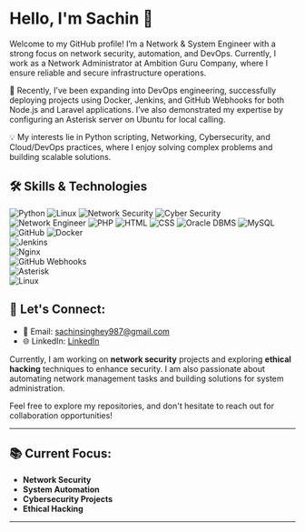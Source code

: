 # Hello, I'm Sachin 👋

Welcome to my GitHub profile! I’m a Network & System Engineer with a strong focus on network security, automation, and DevOps. Currently, I work as a Network Administrator at Ambition Guru Company, where I ensure reliable and secure infrastructure operations.

🚀 Recently, I’ve been expanding into DevOps engineering, successfully deploying projects using Docker, Jenkins, and GitHub Webhooks for both Node.js and Laravel applications. I’ve also demonstrated my expertise by configuring an Asterisk server on Ubuntu for local calling.

💡 My interests lie in Python scripting, Networking, Cybersecurity, and Cloud/DevOps practices, where I enjoy solving complex problems and building scalable solutions.
## 🛠️ Skills & Technologies

![Python](https://img.shields.io/badge/Python-3776AB?style=for-the-badge&logo=python&logoColor=white)
![Linux](https://img.shields.io/badge/Linux-FCC624?style=for-the-badge&logo=linux&logoColor=black)
![Network Security](https://img.shields.io/badge/Network%20Security-000000?style=for-the-badge&logo=security&logoColor=white)
![Cyber Security](https://img.shields.io/badge/Cyber%20Security-000000?style=for-the-badge&logo=security&logoColor=white)
![Network Engineer](https://img.shields.io/badge/Network%20Engineer-000000?style=for-the-badge&logo=networking&logoColor=white)
![PHP](https://img.shields.io/badge/PHP-777BB4?style=for-the-badge&logo=php&logoColor=white)
![HTML](https://img.shields.io/badge/HTML-E34F26?style=for-the-badge&logo=html5&logoColor=white)
![CSS](https://img.shields.io/badge/CSS-1572B6?style=for-the-badge&logo=css3&logoColor=white)
![Oracle DBMS](https://img.shields.io/badge/Oracle%20DBMS-F80000?style=for-the-badge&logo=oracle&logoColor=white)
![MySQL](https://img.shields.io/badge/MySQL-00758F?style=for-the-badge&logo=mysql&logoColor=white)
![GitHub](https://img.shields.io/github/followers/1996sachin?label=Follow&style=social)
![Docker](https://img.shields.io/badge/Docker-2496ED?style=for-the-badge&logo=docker&logoColor=white)  
![Jenkins](https://img.shields.io/badge/Jenkins-D24939?style=for-the-badge&logo=jenkins&logoColor=white)  
![Nginx](https://img.shields.io/badge/Nginx-009639?style=for-the-badge&logo=nginx&logoColor=white)  
![GitHub Webhooks](https://img.shields.io/badge/GitHub%20Webhooks-181717?style=for-the-badge&logo=github&logoColor=white)  
![Asterisk](https://img.shields.io/badge/Asterisk-F26822?style=for-the-badge&logo=asterisk&logoColor=white)  
![Linux](https://img.shields.io/badge/Linux-FCC624?style=for-the-badge&logo=linux&logoColor=black)  

## 💬 Let's Connect:
- 📧 Email: [sachinsinghey987@gmail.com](mailto:sachinsinghey987@gmail.com)
- 🌐 LinkedIn: [LinkedIn](https://www.linkedin.com/in/sachin/)

Currently, I am working on **network security** projects and exploring **ethical hacking** techniques to enhance security. I am also passionate about automating network management tasks and building solutions for system administration.

Feel free to explore my repositories, and don't hesitate to reach out for collaboration opportunities!

---

## 📚 Current Focus:
- **Network Security**
- **System Automation**
- **Cybersecurity Projects**
- **Ethical Hacking**

---
